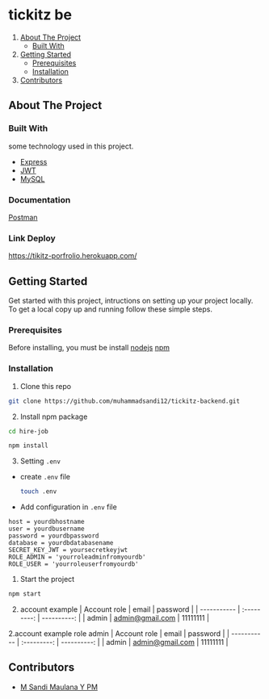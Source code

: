 # tickitz be

<!-- NAVIGATION -->
<ol>
    <li>
      <a href="#about-the-project">About The Project</a>
      <ul>
        <li><a href="#built-with">Built With</a></li>
      </ul>
    </li>
    <li>
      <a href="#getting-started">Getting Started</a>
      <ul>
        <li><a href="#prerequisites">Prerequisites</a></li>
        <li><a href="#installation">Installation</a></li>
      </ul>
    </li>
    <li><a href="#contributors">Contributors</a></li>
  </ol>

<!-- ABOUT THE PROJECT -->

## About The Project

### Built With

some technology used in this project.

- [Express](https://expressjs.com)
- [JWT](https://jwt.io)
- [MySQL](https://mysql.com)


### Documentation

[Postman](https://documenter.getpostman.com/view/21564581/UzBtkNs4)

### Link Deploy
<a>https://tikitz-porfrolio.herokuapp.com/</a> 
<!-- GETTING STARTED -->

## Getting Started

Get started with this project, intructions on setting up your project locally.
To get a local copy up and running follow these simple steps.

### Prerequisites

Before installing, you must be install [nodejs](https://nodejs.org) [npm](https://docs.npmjs.com/downloading-and-installing-node-js-and-npm)

### Installation

1. Clone this repo

```sh
git clone https://github.com/muhammadsandi12/tickitz-backend.git
```
2. Install npm package

```sh
cd hire-job
```
```sh
npm install
```

3. Setting `.env`

- create `.env` file

  ```sh
  touch .env
  ```

- Add configuration in `.env` file

```
host = yourdbhostname
user = yourdbusername
password = yourdbpassword
database = yourdbdatabasename
SECRET_KEY_JWT = yoursecretkeyjwt
ROLE_ADMIN = 'yourroleadminfromyourdb'
ROLE_USER = 'yourroleuserfromyourdb'
```


1. Start the project

```sh
npm start
```
2. account example
| Account role | email | password |
| ----------- | :---------: | ----------: |
| admin | admin@gmail.com | 11111111 |

2.account example role admin
| Account role  | email | password |
| ----------- | :---------: | ----------: |
| admin | admin@gmail.com | 11111111 |


<!-- Contributors -->

## Contributors

- [M Sandi Maulana Y PM](https://github.com/muhammadsandi12)



